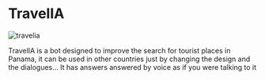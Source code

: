 # TravelIA

![travelia](https://github.com/Clizco/TravelIA/assets/86128395/f9cff940-092f-410c-bcd9-2c7089dc9719)

TravelIA is a bot designed to improve the search for tourist places in Panama, it can be used in other countries just by changing the design and the dialogues... It has answers answered by voice as if you were talking to it

